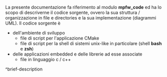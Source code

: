La presente documentazione fa riferimento al modulo **mpfw_code** ed ha lo scopo di descriverne il codice sorgente, ovvero la sua struttura / organizzazione in file e directories e la sua implementazione (diagrammi UML).
Il codice sorgente è
- dell'ambiente di sviluppo
	- file di script per l'applicazione CMake
	- file di script per la shell di sistemi unix-like in particolare (shell **bash** e **zsh**)
- delle applicazioni embedded e delle librerie ad esse associate
	- file in linguaggio c / c++

^brief-description


